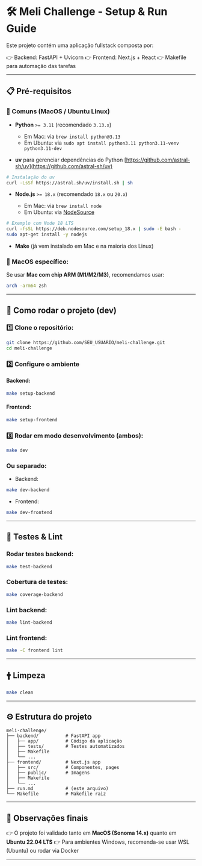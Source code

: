 # 🛠️ Meli Challenge - Setup & Run Guide

Este projeto contém uma aplicação fullstack composta por:

👉 Backend: FastAPI + Uvicorn
👉 Frontend: Next.js + React
👉 Makefile para automação das tarefas

---

## 📋 Pré-requisitos

### 🔹 Comuns (MacOS / Ubuntu Linux)

* **Python** `>= 3.11` (recomendado `3.13.x`)

  * Em Mac: via `brew install python@3.13`
  * Em Ubuntu: via `sudo apt install python3.11 python3.11-venv python3.11-dev`

* **uv** para gerenciar dependências do Python
  [https://github.com/astral-sh/uv](https://github.com/astral-sh/uv)

```bash
# Instalação do uv
curl -LsSf https://astral.sh/uv/install.sh | sh
```

* **Node.js** `>= 18.x` (recomendado `18.x` ou `20.x`)

  * Em Mac: via `brew install node`
  * Em Ubuntu: via [NodeSource](https://github.com/nodesource/distributions)

```bash
# Exemplo com Node 18 LTS
curl -fsSL https://deb.nodesource.com/setup_18.x | sudo -E bash -
sudo apt-get install -y nodejs
```

* **Make** (já vem instalado em Mac e na maioria dos Linux)

### 🔹 MacOS específico:

Se usar **Mac com chip ARM (M1/M2/M3)**, recomendamos usar:

```bash
arch -arm64 zsh
```

---

## 🚀 Como rodar o projeto (dev)

### 1️⃣ Clone o repositório:

```bash
git clone https://github.com/SEU_USUARIO/meli-challenge.git
cd meli-challenge
```

### 2️⃣ Configure o ambiente

#### Backend:

```bash
make setup-backend
```

#### Frontend:

```bash
make setup-frontend
```

### 3️⃣ Rodar em modo desenvolvimento (ambos):

```bash
make dev
```

### Ou separado:

* Backend:

```bash
make dev-backend
```

* Frontend:

```bash
make dev-frontend
```

---

## 💢 Testes & Lint

### Rodar testes backend:

```bash
make test-backend
```

### Cobertura de testes:

```bash
make coverage-backend
```

### Lint backend:

```bash
make lint-backend
```

### Lint frontend:

```bash
make -C frontend lint
```

---

## 🛉 Limpeza

```bash
make clean
```

---

## ⚙️ Estrutura do projeto

```text
meli-challenge/
├── backend/          # FastAPI app
│   ├── app/          # Código da aplicação
│   ├── tests/        # Testes automatizados
│   ├── Makefile
│   └── ...
├── frontend/         # Next.js app
│   ├── src/          # Componentes, pages
│   ├── public/       # Imagens
│   ├── Makefile
│   └── ...
├── run.md            # (este arquivo)
└── Makefile          # Makefile raiz
```

---

## 🌟 Observações finais

👉 O projeto foi validado tanto em **MacOS (Sonoma 14.x)** quanto em **Ubuntu 22.04 LTS**
👉 Para ambientes Windows, recomenda-se usar WSL (Ubuntu) ou rodar via Docker

---